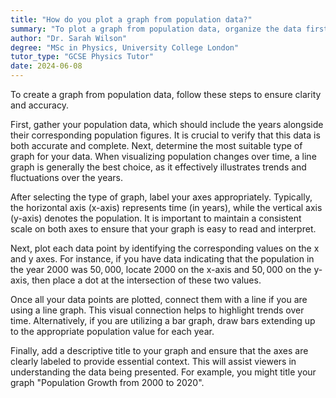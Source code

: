 ```yaml
---
title: "How do you plot a graph from population data?"
summary: "To plot a graph from population data, organize the data first and then select the appropriate graph type for effective visualization."
author: "Dr. Sarah Wilson"
degree: "MSc in Physics, University College London"
tutor_type: "GCSE Physics Tutor"
date: 2024-06-08
---
```


To create a graph from population data, follow these steps to ensure clarity and accuracy.

First, gather your population data, which should include the years alongside their corresponding population figures. It is crucial to verify that this data is both accurate and complete. Next, determine the most suitable type of graph for your data. When visualizing population changes over time, a line graph is generally the best choice, as it effectively illustrates trends and fluctuations over the years.

After selecting the type of graph, label your axes appropriately. Typically, the horizontal axis (x-axis) represents time (in years), while the vertical axis (y-axis) denotes the population. It is important to maintain a consistent scale on both axes to ensure that your graph is easy to read and interpret.

Next, plot each data point by identifying the corresponding values on the x and y axes. For instance, if you have data indicating that the population in the year 2000 was $50,000$, locate $2000$ on the x-axis and $50,000$ on the y-axis, then place a dot at the intersection of these two values.

Once all your data points are plotted, connect them with a line if you are using a line graph. This visual connection helps to highlight trends over time. Alternatively, if you are utilizing a bar graph, draw bars extending up to the appropriate population value for each year.

Finally, add a descriptive title to your graph and ensure that the axes are clearly labeled to provide essential context. This will assist viewers in understanding the data being presented. For example, you might title your graph "Population Growth from 2000 to 2020".
    